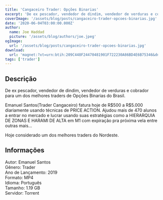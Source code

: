 ```yaml
---
title: 'Cangaceiro Trader: Opções Binarias'
excerpt: 'De ex pescador, vendedor de dindim, vendedor de verduras e cobrador para um dos melhores traders de Opções Binarias do Brasil.   Emanuel Santos(Trader Cangaceiro) fatura hoje de R$500 a R$5.000 diariamente usando técnicas de PRICE ACTION. Ajudou mais de 470 alunos a entrar no mercado'
coverImage: '/assets/blog/posts/cangaceiro-trader-opcoes-binarias.jpg'
date: '2020-06-04T03:00:00.000Z'
author:
  name: Joe Haddad
  picture: '/assets/blog/authors/joe.jpeg'
ogImage:
  url: '/assets/blog/posts/cangaceiro-trader-opcoes-binarias.jpg'
download:
  url: 'magnet:?xt=urn:btih:209C448F24470481901F722230A86BD4E6B75346&dn=Trader%20Cangaceiro&tr=udp%3a%2f%2ftracker.openbittorrent.com%3a1337%2fannounce&tr=udp%3a%2f%2ftracker.opentrackr.org%3a1337%2fannounce'
tags: ['trader']
---
```

<h2>Descrição</h2>
<p></p><p>De ex pescador, vendedor de dindim, vendedor de verduras e cobrador para um dos melhores traders de Opções Binarias do Brasil. </p><p>Emanuel Santos(Trader Cangaceiro) fatura hoje de R$500 a R$5.000 diariamente usando técnicas de PRICE ACTION. Ajudou mais de 470 alunos a entrar no mercado e lucrar usando suas estratégias como a HIERARQUIA DE ZONAS E HARAMI DE ALTA em M1 com expiração pra próxima vela entre outras mais…</p><p>Hoje considerado um dos melhores traders do Nordeste.</p><h2>Informações</h2><p>Autor: Emanuel Santos<br/>Gênero: Trader<br/>Ano de Lançamento: 2019<br/>Formato: MP4<br/>Idioma: Português<br/>Tamanho: 1.19 GB<br/>Servidor: Torrent</p>
